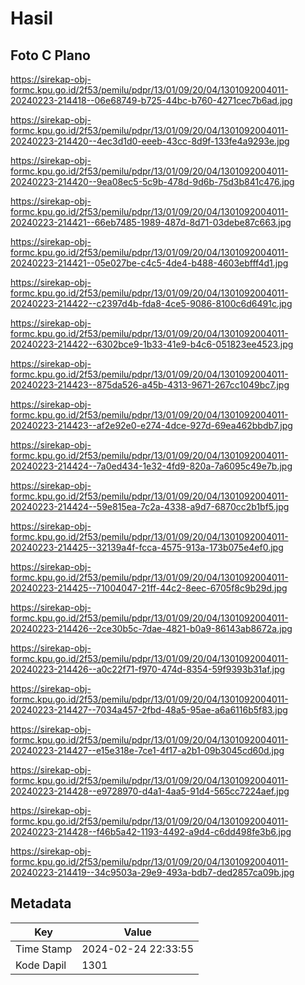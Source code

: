 # Hasil

## Foto C Plano

https://sirekap-obj-formc.kpu.go.id/2f53/pemilu/pdpr/13/01/09/20/04/1301092004011-20240223-214418--06e68749-b725-44bc-b760-4271cec7b6ad.jpg

https://sirekap-obj-formc.kpu.go.id/2f53/pemilu/pdpr/13/01/09/20/04/1301092004011-20240223-214420--4ec3d1d0-eeeb-43cc-8d9f-133fe4a9293e.jpg

https://sirekap-obj-formc.kpu.go.id/2f53/pemilu/pdpr/13/01/09/20/04/1301092004011-20240223-214420--9ea08ec5-5c9b-478d-9d6b-75d3b841c476.jpg

https://sirekap-obj-formc.kpu.go.id/2f53/pemilu/pdpr/13/01/09/20/04/1301092004011-20240223-214421--66eb7485-1989-487d-8d71-03debe87c663.jpg

https://sirekap-obj-formc.kpu.go.id/2f53/pemilu/pdpr/13/01/09/20/04/1301092004011-20240223-214421--05e027be-c4c5-4de4-b488-4603ebfff4d1.jpg

https://sirekap-obj-formc.kpu.go.id/2f53/pemilu/pdpr/13/01/09/20/04/1301092004011-20240223-214422--c2397d4b-fda8-4ce5-9086-8100c6d6491c.jpg

https://sirekap-obj-formc.kpu.go.id/2f53/pemilu/pdpr/13/01/09/20/04/1301092004011-20240223-214422--6302bce9-1b33-41e9-b4c6-051823ee4523.jpg

https://sirekap-obj-formc.kpu.go.id/2f53/pemilu/pdpr/13/01/09/20/04/1301092004011-20240223-214423--875da526-a45b-4313-9671-267cc1049bc7.jpg

https://sirekap-obj-formc.kpu.go.id/2f53/pemilu/pdpr/13/01/09/20/04/1301092004011-20240223-214423--af2e92e0-e274-4dce-927d-69ea462bbdb7.jpg

https://sirekap-obj-formc.kpu.go.id/2f53/pemilu/pdpr/13/01/09/20/04/1301092004011-20240223-214424--7a0ed434-1e32-4fd9-820a-7a6095c49e7b.jpg

https://sirekap-obj-formc.kpu.go.id/2f53/pemilu/pdpr/13/01/09/20/04/1301092004011-20240223-214424--59e815ea-7c2a-4338-a9d7-6870cc2b1bf5.jpg

https://sirekap-obj-formc.kpu.go.id/2f53/pemilu/pdpr/13/01/09/20/04/1301092004011-20240223-214425--32139a4f-fcca-4575-913a-173b075e4ef0.jpg

https://sirekap-obj-formc.kpu.go.id/2f53/pemilu/pdpr/13/01/09/20/04/1301092004011-20240223-214425--71004047-21ff-44c2-8eec-6705f8c9b29d.jpg

https://sirekap-obj-formc.kpu.go.id/2f53/pemilu/pdpr/13/01/09/20/04/1301092004011-20240223-214426--2ce30b5c-7dae-4821-b0a9-86143ab8672a.jpg

https://sirekap-obj-formc.kpu.go.id/2f53/pemilu/pdpr/13/01/09/20/04/1301092004011-20240223-214426--a0c22f71-f970-474d-8354-59f9393b31af.jpg

https://sirekap-obj-formc.kpu.go.id/2f53/pemilu/pdpr/13/01/09/20/04/1301092004011-20240223-214427--7034a457-2fbd-48a5-95ae-a6a6116b5f83.jpg

https://sirekap-obj-formc.kpu.go.id/2f53/pemilu/pdpr/13/01/09/20/04/1301092004011-20240223-214427--e15e318e-7ce1-4f17-a2b1-09b3045cd60d.jpg

https://sirekap-obj-formc.kpu.go.id/2f53/pemilu/pdpr/13/01/09/20/04/1301092004011-20240223-214428--e9728970-d4a1-4aa5-91d4-565cc7224aef.jpg

https://sirekap-obj-formc.kpu.go.id/2f53/pemilu/pdpr/13/01/09/20/04/1301092004011-20240223-214428--f46b5a42-1193-4492-a9d4-c6dd498fe3b6.jpg

https://sirekap-obj-formc.kpu.go.id/2f53/pemilu/pdpr/13/01/09/20/04/1301092004011-20240223-214419--34c9503a-29e9-493a-bdb7-ded2857ca09b.jpg


## Metadata

| Key        | Value               |
| ---------- | ------------------- |
| Time Stamp | 2024-02-24 22:33:55 |
| Kode Dapil | 1301                |




